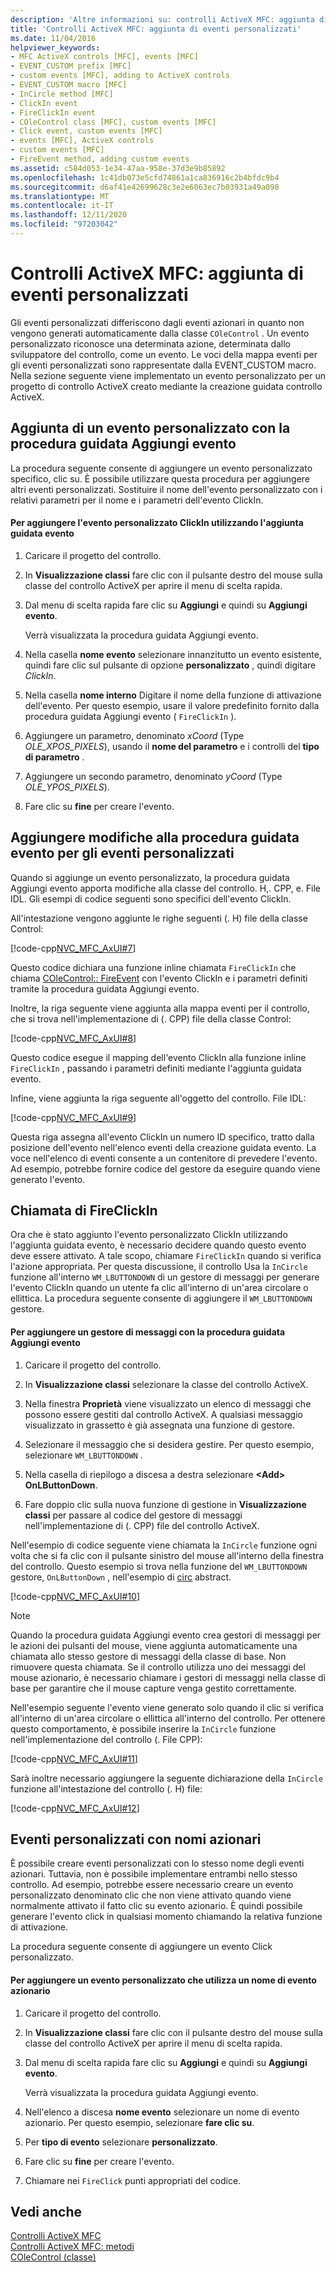 ```yaml
---
description: 'Altre informazioni su: controlli ActiveX MFC: aggiunta di eventi personalizzati'
title: 'Controlli ActiveX MFC: aggiunta di eventi personalizzati'
ms.date: 11/04/2016
helpviewer_keywords:
- MFC ActiveX controls [MFC], events [MFC]
- EVENT_CUSTOM prefix [MFC]
- custom events [MFC], adding to ActiveX controls
- EVENT_CUSTOM macro [MFC]
- InCircle method [MFC]
- ClickIn event
- FireClickIn event
- COleControl class [MFC], custom events [MFC]
- Click event, custom events [MFC]
- events [MFC], ActiveX controls
- custom events [MFC]
- FireEvent method, adding custom events
ms.assetid: c584d053-1e34-47aa-958e-37d3e9b85892
ms.openlocfilehash: 1c41db073e5cfd74861a1ca836916c2b4bfdc9b4
ms.sourcegitcommit: d6af41e42699628c3e2e6063ec7b03931a49a098
ms.translationtype: MT
ms.contentlocale: it-IT
ms.lasthandoff: 12/11/2020
ms.locfileid: "97203042"
---
```

# <a name="mfc-activex-controls-adding-custom-events"></a>Controlli ActiveX MFC: aggiunta di eventi personalizzati

Gli eventi personalizzati differiscono dagli eventi azionari in quanto non vengono generati automaticamente dalla classe `COleControl` . Un evento personalizzato riconosce una determinata azione, determinata dallo sviluppatore del controllo, come un evento. Le voci della mappa eventi per gli eventi personalizzati sono rappresentate dalla EVENT_CUSTOM macro. Nella sezione seguente viene implementato un evento personalizzato per un progetto di controllo ActiveX creato mediante la creazione guidata controllo ActiveX.

## <a name="adding-a-custom-event-with-the-add-event-wizard"></a><a name="_core_adding_a_custom_event_with_classwizard"></a> Aggiunta di un evento personalizzato con la procedura guidata Aggiungi evento

La procedura seguente consente di aggiungere un evento personalizzato specifico, clic su. È possibile utilizzare questa procedura per aggiungere altri eventi personalizzati. Sostituire il nome dell'evento personalizzato con i relativi parametri per il nome e i parametri dell'evento ClickIn.

#### <a name="to-add-the-clickin-custom-event-using-the-add-event-wizard"></a>Per aggiungere l'evento personalizzato ClickIn utilizzando l'aggiunta guidata evento

1. Caricare il progetto del controllo.

1. In **Visualizzazione classi** fare clic con il pulsante destro del mouse sulla classe del controllo ActiveX per aprire il menu di scelta rapida.

1. Dal menu di scelta rapida fare clic su **Aggiungi** e quindi su **Aggiungi evento**.

   Verrà visualizzata la procedura guidata Aggiungi evento.

1. Nella casella **nome evento** selezionare innanzitutto un evento esistente, quindi fare clic sul pulsante di opzione **personalizzato** , quindi digitare *ClickIn*.

1. Nella casella **nome interno** Digitare il nome della funzione di attivazione dell'evento. Per questo esempio, usare il valore predefinito fornito dalla procedura guidata Aggiungi evento ( `FireClickIn` ).

1. Aggiungere un parametro, denominato *xCoord* (Type *OLE_XPOS_PIXELS*), usando il **nome del parametro** e i controlli del **tipo di parametro** .

1. Aggiungere un secondo parametro, denominato *yCoord* (Type *OLE_YPOS_PIXELS*).

1. Fare clic su **fine** per creare l'evento.

## <a name="add-event-wizard-changes-for-custom-events"></a><a name="_core_classwizard_changes_for_custom_events"></a> Aggiungere modifiche alla procedura guidata evento per gli eventi personalizzati

Quando si aggiunge un evento personalizzato, la procedura guidata Aggiungi evento apporta modifiche alla classe del controllo. H,. CPP, e. File IDL. Gli esempi di codice seguenti sono specifici dell'evento ClickIn.

All'intestazione vengono aggiunte le righe seguenti (. H) file della classe Control:

[!code-cpp[NVC_MFC_AxUI#7](codesnippet/cpp/mfc-activex-controls-adding-custom-events_1.h)]

Questo codice dichiara una funzione inline chiamata `FireClickIn` che chiama [COleControl:: FireEvent](reference/colecontrol-class.md#fireevent) con l'evento ClickIn e i parametri definiti tramite la procedura guidata Aggiungi evento.

Inoltre, la riga seguente viene aggiunta alla mappa eventi per il controllo, che si trova nell'implementazione di (. CPP) file della classe Control:

[!code-cpp[NVC_MFC_AxUI#8](codesnippet/cpp/mfc-activex-controls-adding-custom-events_2.cpp)]

Questo codice esegue il mapping dell'evento ClickIn alla funzione inline `FireClickIn` , passando i parametri definiti mediante l'aggiunta guidata evento.

Infine, viene aggiunta la riga seguente all'oggetto del controllo. File IDL:

[!code-cpp[NVC_MFC_AxUI#9](codesnippet/cpp/mfc-activex-controls-adding-custom-events_3.idl)]

Questa riga assegna all'evento ClickIn un numero ID specifico, tratto dalla posizione dell'evento nell'elenco eventi della creazione guidata evento. La voce nell'elenco di eventi consente a un contenitore di prevedere l'evento. Ad esempio, potrebbe fornire codice del gestore da eseguire quando viene generato l'evento.

## <a name="calling-fireclickin"></a><a name="_core_calling_fireclickin"></a> Chiamata di FireClickIn

Ora che è stato aggiunto l'evento personalizzato ClickIn utilizzando l'aggiunta guidata evento, è necessario decidere quando questo evento deve essere attivato. A tale scopo, chiamare `FireClickIn` quando si verifica l'azione appropriata. Per questa discussione, il controllo Usa la `InCircle` funzione all'interno `WM_LBUTTONDOWN` di un gestore di messaggi per generare l'evento ClickIn quando un utente fa clic all'interno di un'area circolare o ellittica. La procedura seguente consente di aggiungere il `WM_LBUTTONDOWN` gestore.

#### <a name="to-add-a-message-handler-with-the-add-event-wizard"></a>Per aggiungere un gestore di messaggi con la procedura guidata Aggiungi evento

1. Caricare il progetto del controllo.

1. In **Visualizzazione classi** selezionare la classe del controllo ActiveX.

1. Nella finestra **Proprietà** viene visualizzato un elenco di messaggi che possono essere gestiti dal controllo ActiveX. A qualsiasi messaggio visualizzato in grassetto è già assegnata una funzione di gestore.

1. Selezionare il messaggio che si desidera gestire. Per questo esempio, selezionare `WM_LBUTTONDOWN` .

1. Nella casella di riepilogo a discesa a destra selezionare **\<Add> OnLButtonDown**.

1. Fare doppio clic sulla nuova funzione di gestione in **Visualizzazione classi** per passare al codice del gestore di messaggi nell'implementazione di (. CPP) file del controllo ActiveX.

Nell'esempio di codice seguente viene chiamata la `InCircle` funzione ogni volta che si fa clic con il pulsante sinistro del mouse all'interno della finestra del controllo. Questo esempio si trova nella funzione del `WM_LBUTTONDOWN` gestore, `OnLButtonDown` , nell'esempio di [circ](../overview/visual-cpp-samples.md) abstract.

[!code-cpp[NVC_MFC_AxUI#10](codesnippet/cpp/mfc-activex-controls-adding-custom-events_4.cpp)]

> [!NOTE]
> Quando la procedura guidata Aggiungi evento crea gestori di messaggi per le azioni dei pulsanti del mouse, viene aggiunta automaticamente una chiamata allo stesso gestore di messaggi della classe di base. Non rimuovere questa chiamata. Se il controllo utilizza uno dei messaggi del mouse azionario, è necessario chiamare i gestori di messaggi nella classe di base per garantire che il mouse capture venga gestito correttamente.

Nell'esempio seguente l'evento viene generato solo quando il clic si verifica all'interno di un'area circolare o ellittica all'interno del controllo. Per ottenere questo comportamento, è possibile inserire la `InCircle` funzione nell'implementazione del controllo (. File CPP):

[!code-cpp[NVC_MFC_AxUI#11](codesnippet/cpp/mfc-activex-controls-adding-custom-events_5.cpp)]

Sarà inoltre necessario aggiungere la seguente dichiarazione della `InCircle` funzione all'intestazione del controllo (. H) file:

[!code-cpp[NVC_MFC_AxUI#12](codesnippet/cpp/mfc-activex-controls-adding-custom-events_6.h)]

## <a name="custom-events-with-stock-names"></a><a name="_core_custom_events_with_stock_names"></a> Eventi personalizzati con nomi azionari

È possibile creare eventi personalizzati con lo stesso nome degli eventi azionari. Tuttavia, non è possibile implementare entrambi nello stesso controllo. Ad esempio, potrebbe essere necessario creare un evento personalizzato denominato clic che non viene attivato quando viene normalmente attivato il fatto clic su evento azionario. È quindi possibile generare l'evento click in qualsiasi momento chiamando la relativa funzione di attivazione.

La procedura seguente consente di aggiungere un evento Click personalizzato.

#### <a name="to-add-a-custom-event-that-uses-a-stock-event-name"></a>Per aggiungere un evento personalizzato che utilizza un nome di evento azionario

1. Caricare il progetto del controllo.

1. In **Visualizzazione classi** fare clic con il pulsante destro del mouse sulla classe del controllo ActiveX per aprire il menu di scelta rapida.

1. Dal menu di scelta rapida fare clic su **Aggiungi** e quindi su **Aggiungi evento**.

   Verrà visualizzata la procedura guidata Aggiungi evento.

1. Nell'elenco a discesa **nome evento** selezionare un nome di evento azionario. Per questo esempio, selezionare **fare clic su**.

1. Per **tipo di evento** selezionare **personalizzato**.

1. Fare clic su **fine** per creare l'evento.

1. Chiamare nei `FireClick` punti appropriati del codice.

## <a name="see-also"></a>Vedi anche

[Controlli ActiveX MFC](mfc-activex-controls.md)<br/>
[Controlli ActiveX MFC: metodi](mfc-activex-controls-methods.md)<br/>
[COleControl (classe)](reference/colecontrol-class.md)
